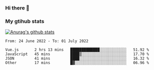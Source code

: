 ### Hi there 👋

### My gtihub stats

[![Anurag's github stats](https://github-readme-stats.vercel.app/api?username=gaozhidong)](https://github.com/gaozhidong/github-readme-stats)

<!--START_SECTION:waka-->

```text
From: 24 June 2022 - To: 01 July 2022

Vue.js       2 hrs 13 mins   █████████████░░░░░░░░░░░░   51.92 %
JavaScript   45 mins         ████▒░░░░░░░░░░░░░░░░░░░░   17.70 %
JSON         41 mins         ████░░░░░░░░░░░░░░░░░░░░░   16.32 %
Other        17 mins         █▓░░░░░░░░░░░░░░░░░░░░░░░   06.96 %
```

<!--END_SECTION:waka-->